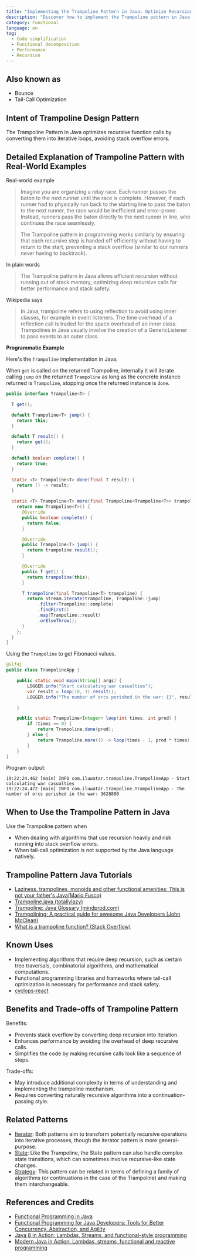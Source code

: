 ```yaml
---
title: "Implementing the Trampoline Pattern in Java: Optimize Recursion"
description: "Discover how to implement the Trampoline pattern in Java to efficiently manage recursive functions and prevent stack overflow errors, with real-world examples and programming insights."
category: Functional
language: en
tag:
  - Code simplification
  - Functional decomposition
  - Performance
  - Recursion
---
```


## Also known as

* Bounce
* Tail-Call Optimization

## Intent of Trampoline Design Pattern

The Trampoline Pattern in Java optimizes recursive function calls by converting them into iterative loops, avoiding stack overflow errors.

## Detailed Explanation of Trampoline Pattern with Real-World Examples

Real-world example

> Imagine you are organizing a relay race. Each runner passes the baton to the next runner until the race is complete. However, if each runner had to physically run back to the starting line to pass the baton to the next runner, the race would be inefficient and error-prone. Instead, runners pass the baton directly to the next runner in line, who continues the race seamlessly.
>
> The Trampoline pattern in programming works similarly by ensuring that each recursive step is handed off efficiently without having to return to the start, preventing a stack overflow (similar to our runners never having to backtrack).

In plain words

> The Trampoline pattern in Java allows efficient recursion without running out of stack memory, optimizing deep recursive calls for better performance and stack safety.

Wikipedia says

> In Java, trampoline refers to using reflection to avoid using inner classes, for example in event listeners. The time overhead of a reflection call is traded for the space overhead of an inner class. Trampolines in Java usually involve the creation of a GenericListener to pass events to an outer class.

**Programmatic Example**

Here's the `Trampoline` implementation in Java.

When `get` is called on the returned Trampoline, internally it will iterate calling `jump` on the returned `Trampoline` as long as the concrete instance returned is `Trampoline`, stopping once the returned instance is `done`.

```java
public interface Trampoline<T> {

  T get();

  default Trampoline<T> jump() {
    return this;
  }

  default T result() {
    return get();
  }

  default boolean complete() {
    return true;
  }

  static <T> Trampoline<T> done(final T result) {
    return () -> result;
  }

  static <T> Trampoline<T> more(final Trampoline<Trampoline<T>> trampoline) {
    return new Trampoline<T>() {
      @Override
      public boolean complete() {
        return false;
      }

      @Override
      public Trampoline<T> jump() {
        return trampoline.result();
      }

      @Override
      public T get() {
        return trampoline(this);
      }

      T trampoline(final Trampoline<T> trampoline) {
        return Stream.iterate(trampoline, Trampoline::jump)
            .filter(Trampoline::complete)
            .findFirst()
            .map(Trampoline::result)
            .orElseThrow();
      }
    };
  }
}
```

Using the `Trampoline` to get Fibonacci values.

```java
@Slf4j
public class TrampolineApp {

    public static void main(String[] args) {
        LOGGER.info("Start calculating war casualties");
        var result = loop(10, 1).result();
        LOGGER.info("The number of orcs perished in the war: {}", result);

    }

    public static Trampoline<Integer> loop(int times, int prod) {
        if (times == 0) {
            return Trampoline.done(prod);
        } else {
            return Trampoline.more(() -> loop(times - 1, prod * times));
        }
    }
}
```

Program output:

```
19:22:24.462 [main] INFO com.iluwatar.trampoline.TrampolineApp - Start calculating war casualties
19:22:24.472 [main] INFO com.iluwatar.trampoline.TrampolineApp - The number of orcs perished in the war: 3628800
```

## When to Use the Trampoline Pattern in Java

Use the Trampoline pattern when

* When dealing with algorithms that use recursion heavily and risk running into stack overflow errors.
* When tail-call optimization is not supported by the Java language natively.

## Trampoline Pattern Java Tutorials

* [Laziness, trampolines, monoids and other functional amenities: This is not your father's Java(Mario Fusco)](https://www.slideshare.net/mariofusco/lazine)
* [Trampoline.java (totallylazy)](https://github.com/bodar/totallylazy/blob/master/src/com/googlecode/totallylazy/Trampoline.java)
* [Trampoline: Java Glossary (mindprod.com)](http://mindprod.com/jgloss/trampoline.html)
* [Trampolining: A practical guide for awesome Java Developers (John McClean)](https://medium.com/@johnmcclean/trampolining-a-practical-guide-for-awesome-java-developers-4b657d9c3076)
* [What is a trampoline function? (Stack Overflow)](https://stackoverflow.com/questions/189725/what-is-a-trampoline-function)

## Known Uses

* Implementing algorithms that require deep recursion, such as certain tree traversals, combinatorial algorithms, and mathematical computations.
* Functional programming libraries and frameworks where tail-call optimization is necessary for performance and stack safety.
* [cyclops-react](https://github.com/aol/cyclops-react)

## Benefits and Trade-offs of Trampoline Pattern

Benefits:

* Prevents stack overflow by converting deep recursion into iteration.
* Enhances performance by avoiding the overhead of deep recursive calls.
* Simplifies the code by making recursive calls look like a sequence of steps.

Trade-offs:

* May introduce additional complexity in terms of understanding and implementing the trampoline mechanism.
* Requires converting naturally recursive algorithms into a continuation-passing style.

## Related Patterns

* [Iterator](https://java-design-patterns.com/patterns/iterator/): Both patterns aim to transform potentially recursive operations into iterative processes, though the iterator pattern is more general-purpose.
* [State](https://java-design-patterns.com/patterns/state/): Like the Trampoline, the State pattern can also handle complex state transitions, which can sometimes involve recursive-like state changes.
* [Strategy](https://java-design-patterns.com/patterns/strategy/): This pattern can be related in terms of defining a family of algorithms (or continuations in the case of the Trampoline) and making them interchangeable.

## References and Credits

* [Functional Programming in Java](https://amzn.to/3JUIc5Q)
* [Functional Programming for Java Developers: Tools for Better Concurrency, Abstraction, and Agility](https://amzn.to/4dRu4rJ)
* [Java 8 in Action: Lambdas, Streams, and functional-style programming](https://amzn.to/3QCmGXs)
* [Modern Java in Action: Lambdas, streams, functional and reactive programming](https://amzn.to/3yxdu0g)
